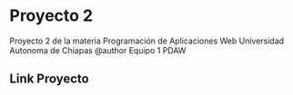 # Proyecto 2

Proyecto 2 de la materia Programación de Aplicaciones Web
Universidad Autonoma de Chiapas
@author Equipo 1 PDAW

## Link Proyecto

